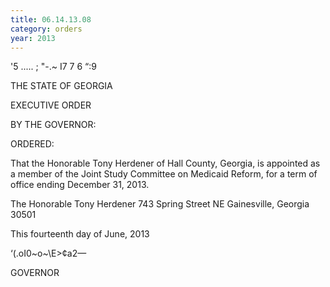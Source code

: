 ```yaml
---
title: 06.14.13.08
category: orders
year: 2013
---
```

 

'5 ..... ;
"-.~ I7 7 6 “:9

THE STATE OF GEORGIA

EXECUTIVE ORDER

BY THE GOVERNOR:

ORDERED:

That the Honorable Tony Herdener of Hall County, Georgia, is
appointed as a member of the Joint Study Committee on Medicaid
Reform, for a term of office ending December 31, 2013.

The Honorable Tony Herdener
743 Spring Street NE
Gainesville, Georgia 30501

This fourteenth day of June, 2013

‘(\.oI0~o\~\E>¢a2—

GOVERNOR

